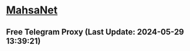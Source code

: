 
# [MahsaNet](https://t.me/mahsa_net)
## Free Telegram Proxy (Last Update: 2024-05-29 13:39:21)

    